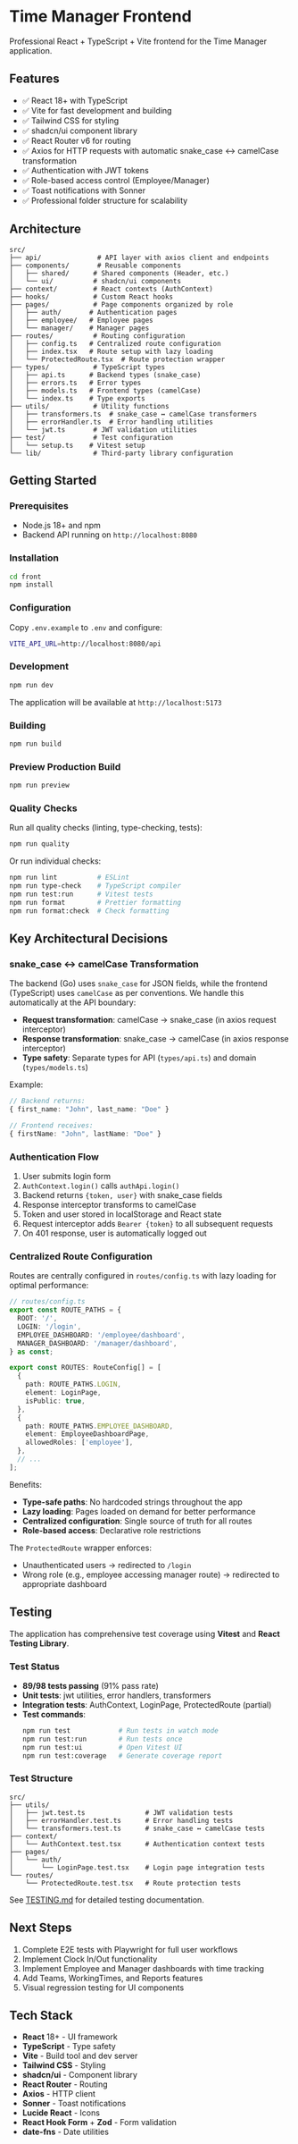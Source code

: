 # Time Manager Frontend

Professional React + TypeScript + Vite frontend for the Time Manager application.

## Features

- ✅ React 18+ with TypeScript
- ✅ Vite for fast development and building
- ✅ Tailwind CSS for styling
- ✅ shadcn/ui component library
- ✅ React Router v6 for routing
- ✅ Axios for HTTP requests with automatic snake_case ↔ camelCase transformation
- ✅ Authentication with JWT tokens
- ✅ Role-based access control (Employee/Manager)
- ✅ Toast notifications with Sonner
- ✅ Professional folder structure for scalability

## Architecture

```
src/
├── api/              # API layer with axios client and endpoints
├── components/       # Reusable components
│   ├── shared/      # Shared components (Header, etc.)
│   └── ui/          # shadcn/ui components
├── context/         # React contexts (AuthContext)
├── hooks/           # Custom React hooks
├── pages/           # Page components organized by role
│   ├── auth/       # Authentication pages
│   ├── employee/   # Employee pages
│   └── manager/    # Manager pages
├── routes/          # Routing configuration
│   ├── config.ts   # Centralized route configuration
│   ├── index.tsx   # Route setup with lazy loading
│   └── ProtectedRoute.tsx  # Route protection wrapper
├── types/           # TypeScript types
│   ├── api.ts      # Backend types (snake_case)
│   ├── errors.ts   # Error types
│   ├── models.ts   # Frontend types (camelCase)
│   └── index.ts    # Type exports
├── utils/           # Utility functions
│   ├── transformers.ts  # snake_case ↔ camelCase transformers
│   ├── errorHandler.ts  # Error handling utilities
│   └── jwt.ts       # JWT validation utilities
├── test/            # Test configuration
│   └── setup.ts    # Vitest setup
└── lib/             # Third-party library configuration
```

## Getting Started

### Prerequisites

- Node.js 18+ and npm
- Backend API running on `http://localhost:8080`

### Installation

```bash
cd front
npm install
```

### Configuration

Copy `.env.example` to `.env` and configure:

```bash
VITE_API_URL=http://localhost:8080/api
```

### Development

```bash
npm run dev
```

The application will be available at `http://localhost:5173`

### Building

```bash
npm run build
```

### Preview Production Build

```bash
npm run preview
```

### Quality Checks

Run all quality checks (linting, type-checking, tests):

```bash
npm run quality
```

Or run individual checks:

```bash
npm run lint          # ESLint
npm run type-check    # TypeScript compiler
npm run test:run      # Vitest tests
npm run format        # Prettier formatting
npm run format:check  # Check formatting
```

## Key Architectural Decisions

### snake_case ↔ camelCase Transformation

The backend (Go) uses `snake_case` for JSON fields, while the frontend (TypeScript) uses `camelCase` as per conventions. We handle this automatically at the API boundary:

- **Request transformation**: camelCase → snake_case (in axios request interceptor)
- **Response transformation**: snake_case → camelCase (in axios response interceptor)
- **Type safety**: Separate types for API (`types/api.ts`) and domain (`types/models.ts`)

Example:
```typescript
// Backend returns:
{ first_name: "John", last_name: "Doe" }

// Frontend receives:
{ firstName: "John", lastName: "Doe" }
```

### Authentication Flow

1. User submits login form
2. `AuthContext.login()` calls `authApi.login()`
3. Backend returns `{token, user}` with snake_case fields
4. Response interceptor transforms to camelCase
5. Token and user stored in localStorage and React state
6. Request interceptor adds `Bearer {token}` to all subsequent requests
7. On 401 response, user is automatically logged out

### Centralized Route Configuration

Routes are centrally configured in `routes/config.ts` with lazy loading for optimal performance:

```typescript
// routes/config.ts
export const ROUTE_PATHS = {
  ROOT: '/',
  LOGIN: '/login',
  EMPLOYEE_DASHBOARD: '/employee/dashboard',
  MANAGER_DASHBOARD: '/manager/dashboard',
} as const;

export const ROUTES: RouteConfig[] = [
  {
    path: ROUTE_PATHS.LOGIN,
    element: LoginPage,
    isPublic: true,
  },
  {
    path: ROUTE_PATHS.EMPLOYEE_DASHBOARD,
    element: EmployeeDashboardPage,
    allowedRoles: ['employee'],
  },
  // ...
];
```

Benefits:
- **Type-safe paths**: No hardcoded strings throughout the app
- **Lazy loading**: Pages loaded on demand for better performance
- **Centralized configuration**: Single source of truth for all routes
- **Role-based access**: Declarative role restrictions

The `ProtectedRoute` wrapper enforces:
- Unauthenticated users → redirected to `/login`
- Wrong role (e.g., employee accessing manager route) → redirected to appropriate dashboard

## Testing

The application has comprehensive test coverage using **Vitest** and **React Testing Library**.

### Test Status

- **89/98 tests passing** (91% pass rate)
- **Unit tests**: jwt utilities, error handlers, transformers
- **Integration tests**: AuthContext, LoginPage, ProtectedRoute (partial)
- **Test commands**:
  ```bash
  npm run test            # Run tests in watch mode
  npm run test:run        # Run tests once
  npm run test:ui         # Open Vitest UI
  npm run test:coverage   # Generate coverage report
  ```

### Test Structure

```
src/
├── utils/
│   ├── jwt.test.ts               # JWT validation tests
│   ├── errorHandler.test.ts      # Error handling tests
│   └── transformers.test.ts      # snake_case ↔ camelCase tests
├── context/
│   └── AuthContext.test.tsx      # Authentication context tests
├── pages/
│   └── auth/
│       └── LoginPage.test.tsx    # Login page integration tests
└── routes/
    └── ProtectedRoute.test.tsx   # Route protection tests
```

See [TESTING.md](./TESTING.md) for detailed testing documentation.

## Next Steps

1. Complete E2E tests with Playwright for full user workflows
2. Implement Clock In/Out functionality
3. Implement Employee and Manager dashboards with time tracking
4. Add Teams, WorkingTimes, and Reports features
5. Visual regression testing for UI components

## Tech Stack

- **React** 18+ - UI framework
- **TypeScript** - Type safety
- **Vite** - Build tool and dev server
- **Tailwind CSS** - Styling
- **shadcn/ui** - Component library
- **React Router** - Routing
- **Axios** - HTTP client
- **Sonner** - Toast notifications
- **Lucide React** - Icons
- **React Hook Form** + **Zod** - Form validation
- **date-fns** - Date utilities
